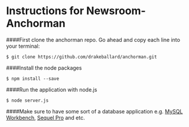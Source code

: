 # Instructions for Newsroom-Anchorman

####First clone the anchorman repo. Go ahead and copy each line into your terminal:

```
$ git clone https://github.com/drakeballard/anchorman.git

```

####Install the node packages

```
$ npm install --save

```

####Run the application with node.js

```
$ node server.js

```

####Make sure to have some sort of a database application e.g. [MySQL Workbench](http://www.mysql.com/products/workbench/), [Sequel Pro](https://sequelpro.com/download) and etc.
